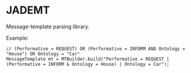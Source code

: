 JADEMT
======

Message-template parsing library.

Example:

```
// (Performative = REQUEST) OR (Performative = INFORM AND Ontology = "House") OR Ontology = "Car"
MessageTemplate mt = MTBuilder.build("Performative = REQUEST | (Performative = INFORM & Ontology = House) | Ontology = Car");
```
